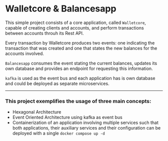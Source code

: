 # Walletcore & Balancesapp

This simple project consists of a core application, called `Walletcore`, capable of creating clients and accounts, and perform transactions between accounts throuh its Rest API.

Every transaction by Walletcore produces two events: one indicating the transaction that was created and one that states the new balances for the accounts involved.

`Balancesapp` consumes the event stating the current balances, updates its own database and provides an endpoint for requesting this information.

`kafka` is used as the event bus and each application has is own database and could be deployed as separate microservices.

___
### This project exemplifies the usage of three main concepts:

- Hexagonal Architecture
- Event Oriented Architecture using kafka as event bus
- Containerization of an application involving multiple services such that both applications, their auxiliary services and their configuration can be deployed with a single `docker compose up -d`
